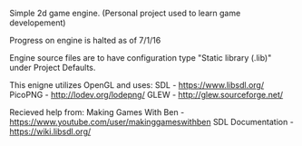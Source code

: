 Simple 2d game engine.
(Personal project used to learn game developement)

Progress on engine is halted as of 7/1/16

Engine source files are to have configuration type "Static library (.lib)" under Project Defaults.

This enigne utilizes OpenGL and uses: 
SDL - https://www.libsdl.org/
PicoPNG - http://lodev.org/lodepng/
GLEW - http://glew.sourceforge.net/

Recieved help from: 
Making Games With Ben - https://www.youtube.com/user/makinggameswithben
SDL Documentation - https://wiki.libsdl.org/

